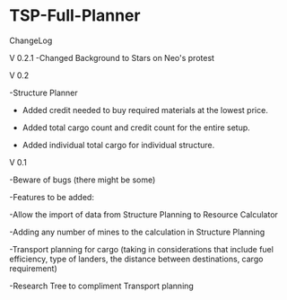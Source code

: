 # TSP-Full-Planner
ChangeLog

V 0.2.1
-Changed Background to Stars on Neo's protest

V 0.2

-Structure Planner

 - Added credit needed to buy required materials at the lowest price.

 - Added total cargo count and credit count for the entire setup.

 - Added individual total cargo for individual structure.

 

V 0.1

-Beware of bugs (there might be some)

-Features to be added:

 -Allow the import of data from Structure Planning to Resource Calculator

 -Adding any number of mines to the calculation in Structure Planning

 -Transport planning for cargo (taking in considerations that include fuel efficiency, type of landers, the distance between destinations, cargo requirement)

 -Research Tree to compliment Transport planning
